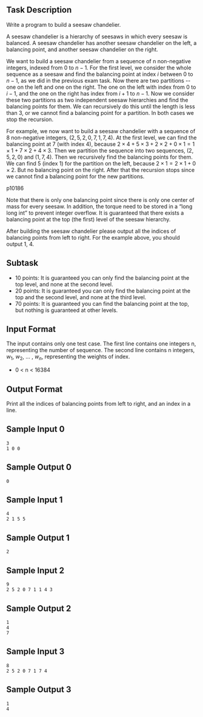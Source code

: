 ## Task Description ##

Write a program to build a seesaw chandelier.

A seesaw chandelier is a hierarchy of seesaws in which every seesaw is balanced. A seesaw chandelier has another seesaw chandelier on the left, a balancing point, and another seesaw chandelier on the right.

We want to build a seesaw chandelier from a sequence of n non-negative integers, indexed from $0$ to $n-1$. For the first level, we consider the whole sequence as a seesaw and find the balancing point at index $i$ between $0$ to $n-1$, as we did in the previous exam task.  Now there are two partitions -- one on the left and one on the right. The one on the left with index from $0$ to $i-1$, and the one on the right has index from $i+1$ to $n-1$.  Now we consider these two partitions as two independent seesaw hierarchies and find the balancing points for them. We can recursively do this until the length is less than $3$, or we cannot find a balancing point for a partition. In both cases we stop the recursion.

For example, we now want to build a seesaw chandelier with a sequence of 8 non-negative integers, $(2,5,2,0,7,1,7,4)$. At the first level, we can find the balancing point at 7 (with index 4), because $2\times 4+5\times 3+2\times 2+0\times 1=1\times 1+7\times 2+4\times 3$.  Then we partition the sequence into two sequences, $(2,5,2,0)$ and $(1,7,4)$.  Then we recursively find the balancing points for them. We can find 5 (index 1) for the partition on the left, because $2\times 1=2\times 1+0\times 2$.  But no balancing point on the right.  After that the recursion stops since we cannot find a balancing point for the new partitions. 

<div class="pure-g">
	<div class="pure-u-1-1"><img class="pure-img-responsive" src="/images/problems/p10186.png" alt="" style="max-height: 400px;"><span class="caption" >p10186</span></div>
</div>

Note that there is only one balancing point since there is only one center of mass for every seesaw. In addition, the torque need to be stored in a “long long int” to prevent integer overflow.  It is guaranteed that there exists a balancing point at the top (the first) level of the seesaw hierarchy.

After building the seesaw chandelier please output all the indices of balancing points from left to right.  For the example above, you should output 1, 4.


## Subtask ##

- 10 points: It is guaranteed you can only find the balancing point at the top level, and none at the second level.
- 20 points: It is guaranteed you can only find the balancing point at the top and the second level, and none at the third level.
- 70 points: It is guaranteed you can find the balancing point at the top, but nothing is guaranteed at other levels.


## Input Format ##

The input contains only one test case.  The first line contains one integers n, representing the number of sequence.  The second line contains n integers, $w_{1}$, $w_{2}$, … , $w_{n}$, representing the weights of index.

- 0 < n < 16384

## Output Format ##

Print all the indices of balancing points from left to right, and an index in a line.

## Sample Input 0 ##

```
3
1 0 0

```

## Sample Output 0 ##

```
0

```

## Sample Input 1 ##

```
4
2 1 5 5

```

## Sample Output 1 ##

```
2

```

## Sample Input 2 ##

```
9
2 5 2 0 7 1 1 4 3

```

## Sample Output 2 ##

```
1
4
7

```

## Sample Input 3 ##

```
8
2 5 2 0 7 1 7 4

```

## Sample Output 3 ##

```
1
4

```
